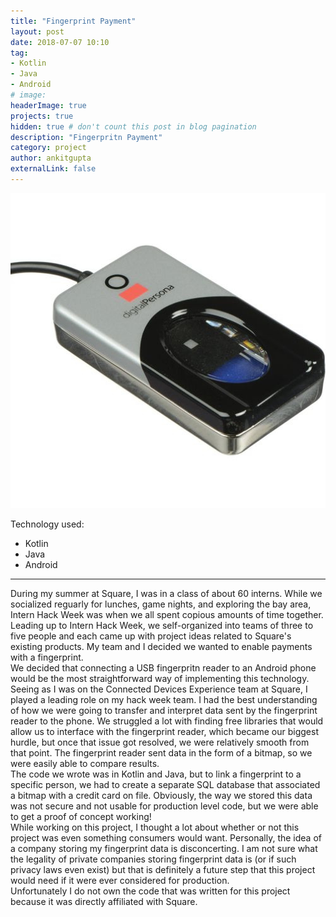 ```yaml
---
title: "Fingerprint Payment"
layout: post
date: 2018-07-07 10:10
tag:
- Kotlin
- Java
- Android
# image:
headerImage: true
projects: true
hidden: true # don't count this post in blog pagination
description: "Fingerpritn Payment"
category: project
author: ankitgupta
externalLink: false
---
```


![Screenshot](../assets/images/fingerprint_reader.jpg)

Technology used:

- Kotlin
- Java
- Android

---
During my summer at Square, I was in a class of about 60 interns. While we socialized reguarly for lunches, game nights, and exploring the bay area, Intern Hack Week was when we all spent copious amounts of time together. Leading up to Intern Hack Week, we self-organized into teams of three to five people and each came up with project ideas related to Square's existing products. My team and I decided we wanted to enable payments with a fingerprint.<br>
We decided that connecting a USB fingerpritn reader to an Android phone would be the most straightforward way of implementing this technology. Seeing as I was on the Connected Devices Experience team at Square, I played a leading role on my hack week team. I had the best understanding of how we were going to transfer and interpret data sent by the fingerprint reader to the phone. We struggled a lot with finding free libraries that would allow us to interface with the fingerprint reader, which became our biggest hurdle, but once that issue got resolved, we were relatively smooth from that point. The fingerprint reader sent data in the form of a bitmap, so we were easily able to compare results.<br>
The code we wrote was in Kotlin and Java, but to link a fingerprint to a specific person, we had to create a separate SQL database that associated a bitmap with a credit card on file. Obviously, the way we stored this data was not secure and not usable for production level code, but we were able to get a proof of concept working!<br>
While working on this project, I thought a lot about whether or not this project was even something consumers would want. Personally, the idea of a company storing my fingerprint data is disconcerting. I am not sure what the legality of private companies storing fingerprint data is (or if such privacy laws even exist) but that is definitely a future step that this project would need if it were ever considered for production.<br>
Unfortunately I do not own the code that was written for this project because it was directly affiliated with Square. <br>
